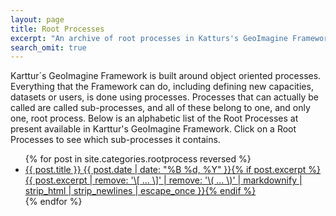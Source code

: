 ```yaml
---
layout: page
title: Root Processes
excerpt: "An archive of root processes in Katturs's GeoImagine Framework"
search_omit: true
---
```


Karttur´s GeoImagine Framework is built around object oriented processes. Everything that the Framework can do, including defining new capacities, datasets or users, is done using processes. Processes that can actually be called are called sub-processes, and all of these belong to one, and only one, root process. Below is an alphabetic list of the Root Processes at present available in Karttur's GeoImagine Framework. Click on a Root Processes to see which sub-processes it contains.

<ul class="post-list">
{% for post in site.categories.rootprocess reversed %}
  <li><article><a href="{{ site.url }}/{{ post.processurl }}">{{ post.title }} <span class="entry-date"><time datetime="{{ post.date | date_to_xmlschema }}">{{ post.date | date: "%B %d, %Y" }}</time></span>{% if post.excerpt %} <span class="excerpt">{{ post.excerpt | remove: '\[ ... \]' | remove: '\( ... \)' | markdownify | strip_html | strip_newlines | escape_once }}</span>{% endif %}</a></article></li>
{% endfor %}
</ul>
